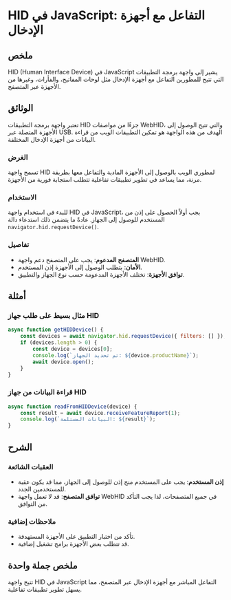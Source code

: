 <!--
Meta Description: # HID في JavaScript: التفاعل مع أجهزة الإدخال ## ملخص HID (Human Interface Device) في JavaScript يشير إلى واجهة برمجة التطبيقات التي تتيح للمطورين الت...
Meta Keywords: hid, الأجهزة, واجهة, javascript, device
-->

# HID في JavaScript: التفاعل مع أجهزة الإدخال

## ملخص
HID (Human Interface Device) في JavaScript يشير إلى واجهة برمجة التطبيقات التي تتيح للمطورين التفاعل مع أجهزة الإدخال مثل لوحات المفاتيح، والفأرات، وغيرها من الأجهزة عبر المتصفح.

## الوثائق
تعتبر واجهة برمجة التطبيقات HID جزءًا من مواصفات WebHID، والتي تتيح الوصول إلى الأجهزة المتصلة عبر USB. الهدف من هذه الواجهة هو تمكين التطبيقات الويب من قراءة البيانات من أجهزة الإدخال المختلفة.

### الغرض
تسمح واجهة HID لمطوري الويب بالوصول إلى الأجهزة المادية والتفاعل معها بطريقة مرنة، مما يساعد في تطوير تطبيقات تفاعلية تتطلب استجابة فورية من الأجهزة.

### الاستخدام
للبدء في استخدام واجهة HID في JavaScript، يجب أولاً الحصول على إذن من المستخدم للوصول إلى الجهاز. عادةً ما يتضمن ذلك استدعاء دالة `navigator.hid.requestDevice()`.

### تفاصيل
- **المتصفح المدعوم**: يجب على المتصفح دعم واجهة WebHID.
- **الأمان**: يتطلب الوصول إلى الأجهزة إذن المستخدم.
- **توافق الأجهزة**: تختلف الأجهزة المدعومة حسب نوع الجهاز والتطبيق.

## أمثلة
### مثال بسيط على طلب جهاز HID
```javascript
async function getHIDDevice() {
    const devices = await navigator.hid.requestDevice({ filters: [] });
    if (devices.length > 0) {
        const device = devices[0];
        console.log(`تم تحديد الجهاز: ${device.productName}`);
        await device.open();
    }
}
```

### قراءة البيانات من جهاز HID
```javascript
async function readFromHIDDevice(device) {
    const result = await device.receiveFeatureReport(1);
    console.log(`البيانات المستلمة: ${result}`);
}
```

## الشرح
### العقبات الشائعة
- **إذن المستخدم**: يجب على المستخدم منح إذن للوصول إلى الجهاز، مما قد يكون عقبة للمستخدمين الجدد.
- **توافق المتصفح**: قد لا تعمل واجهة WebHID في جميع المتصفحات، لذا يجب التأكد من التوافق.

### ملاحظات إضافية
- تأكد من اختبار التطبيق على الأجهزة المستهدفة.
- قد تتطلب بعض الأجهزة برامج تشغيل إضافية.

## ملخص جملة واحدة
تتيح واجهة HID في JavaScript التفاعل المباشر مع أجهزة الإدخال عبر المتصفح، مما يسهل تطوير تطبيقات تفاعلية.